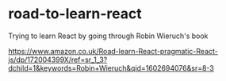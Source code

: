 # road-to-learn-react

Trying to learn React by going through Robin Wieruch's book

https://www.amazon.co.uk/Road-learn-React-pragmatic-React-js/dp/172004399X/ref=sr_1_3?dchild=1&keywords=Robin+Wieruch&qid=1602694076&sr=8-3

